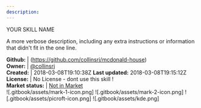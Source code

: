 ```yaml
---
description: 
---
```

YOUR SKILL NAME

A more verbose description, including any extra instructions or
information that didn't fit in the one line.

**Github:** | (https://github.com/collinsrj/mcdonald-house)  
**Owner:** | [@collinsrj](https://github.com/collinsrj)  
**Created:** | 2018-03-08T19:10:38Z  **Last updated:** 2018-03-08T19:15:12Z  
**License:** | No License - dont use this skill !  
**Market status:** | [Not in Market](https://market.mycroft.ai/skill/)  
 ![.gitbook/assets/mark-1-icon.png]  ![.gitbook/assets/mark-2-icon.png]  ![.gitbook/assets/picroft-icon.png]  ![.gitbook/assets/kde.png]  
